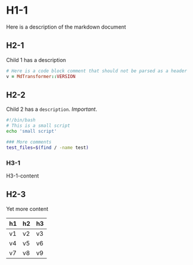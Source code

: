 # H1-1
Here is a description of the markdown document

## H2-1
Child 1 has a description

```ruby
# Here is a code block comment that should not be parsed as a header
v = MdTransformer::VERSION
```

## H2-2
Child 2 has a `description`. *Important*.

```bash
#!/bin/bash
# This is a small script
echo 'small script'

### More comments
test_files=$(find / -name test)
```

### H3-1
H3-1-content

## H2-3
Yet more content

| h1   |   h2 |   h3 |
|------|------|------|
| v1   | v2   |  v3  |
| v4   | v5   |  v6  |
| v7   | v8   |  v9  |
